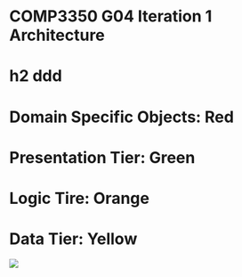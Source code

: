 # COMP3350 G04 Iteration 1 Architecture

# h2  ddd

# Domain Specific Objects: Red
# Presentation Tier: Green
# Logic Tire: Orange
# Data Tier: Yellow

[![](https://mermaid.ink/img/pako:eNqdVU1v4jAQ_StWVtkTnNhTDisFEsJXoKLdVhD24DoDeDfYke3Qoqb_fQccShYuABLSzJt5if1mMvPhMJmC4zkrRfM1eQoWguDPdUkqN5QLonNgfMkZka9_gBlt437yS4P6bZ12Essth8rrJB252YAwle83mz_LHtWEkoxrQ-SyJJ0q9StU-hdIu3r4RY42uwyIT5Y8yzwFaUMbJf-C963ValV2842nZu39yN_rlPbtlM4tFBQtV6Dx6tRwKSwYJCO56gufGb7lZleJEiZTWKEa6pB5FuwmMSr_QFdwFogOqj8oiYc6j81tEc7QGb6n0PQ1gyd4Ny_UsPVX2ewNA3vDaBqG46tlCS1ppQDE1aTuPaToHtL8WhKps2Y3soJ9Zwp4IwUWpQz3HpaacFF2qzruoUgSI8sIzSH-BxeROZrxKRKQ76gu-mR2essEwXHVOP-7A3R7J7N_ShqeehKUxlYDwcBivUMbBdTQNtXHz7Zv--cMtcr0rDKzcDSavFxdhf6NLNf18zzjrPbxDJJHUFvOjsdx3XahuQBdjaFh4jOGXm0YxRVUH0njJMRZlj3TjKfUyGPqJOlyyNI6XD__0J5_MvXHUXj1reO7WIO7WOO7WJMbWE7D2YBC8VJcER_7pyxwYWRSLRwPTZyLC2chPjGNFkY-7gRzPKMKaDhFjppCwCkulo3jLWmmEYWUo9CxXTmHzfP5D6-uGzI?type=png)](https://mermaid.live/edit#pako:eNqdVU1v4jAQ_StWVtkTnNhTDisFEsJXoKLdVhD24DoDeDfYke3Qoqb_fQccShYuABLSzJt5if1mMvPhMJmC4zkrRfM1eQoWguDPdUkqN5QLonNgfMkZka9_gBlt437yS4P6bZ12Essth8rrJB252YAwle83mz_LHtWEkoxrQ-SyJJ0q9StU-hdIu3r4RY42uwyIT5Y8yzwFaUMbJf-C963ValV2842nZu39yN_rlPbtlM4tFBQtV6Dx6tRwKSwYJCO56gufGb7lZleJEiZTWKEa6pB5FuwmMSr_QFdwFogOqj8oiYc6j81tEc7QGb6n0PQ1gyd4Ny_UsPVX2ewNA3vDaBqG46tlCS1ppQDE1aTuPaToHtL8WhKps2Y3soJ9Zwp4IwUWpQz3HpaacFF2qzruoUgSI8sIzSH-BxeROZrxKRKQ76gu-mR2essEwXHVOP-7A3R7J7N_ShqeehKUxlYDwcBivUMbBdTQNtXHz7Zv--cMtcr0rDKzcDSavFxdhf6NLNf18zzjrPbxDJJHUFvOjsdx3XahuQBdjaFh4jOGXm0YxRVUH0njJMRZlj3TjKfUyGPqJOlyyNI6XD__0J5_MvXHUXj1reO7WIO7WOO7WJMbWE7D2YBC8VJcER_7pyxwYWRSLRwPTZyLC2chPjGNFkY-7gRzPKMKaDhFjppCwCkulo3jLWmmEYWUo9CxXTmHzfP5D6-uGzI)
